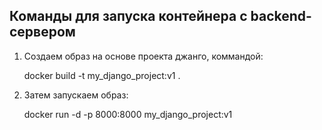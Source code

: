 ## Команды для запуска контейнера c backend-сервером
1) Создаем образ на основе проекта джанго, коммандой: 

   docker build -t my_django_project:v1 .

3) Затем запускаем образ:

   docker run -d -p 8000:8000 my_django_project:v1
